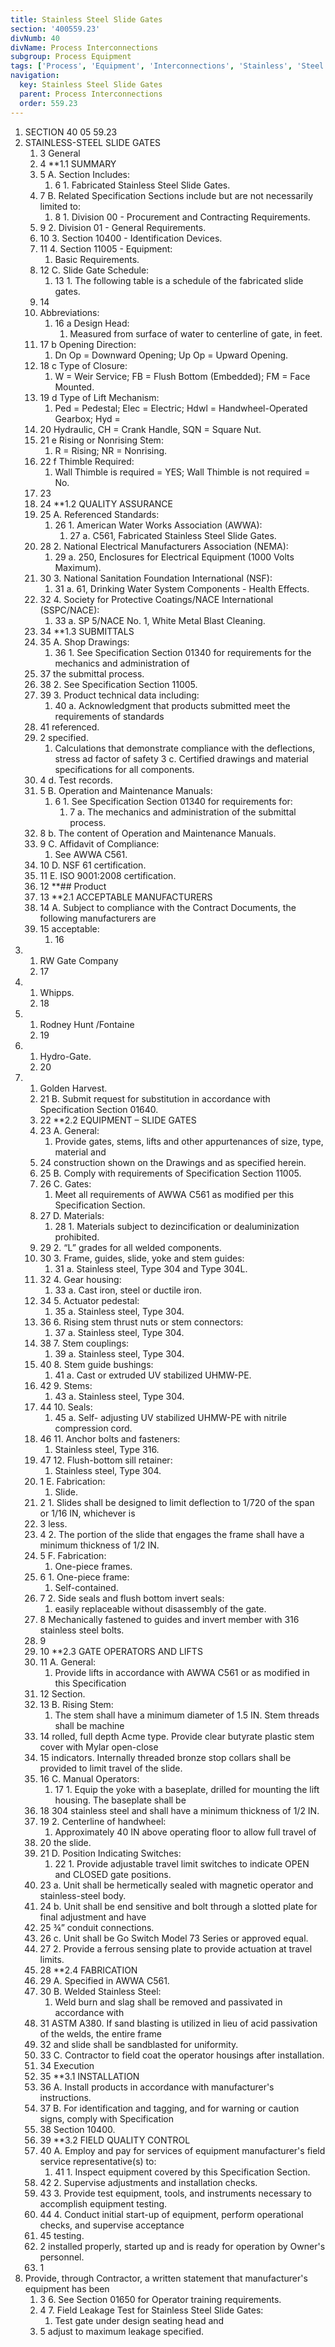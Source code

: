 ```yaml
---
title: Stainless Steel Slide Gates
section: '400559.23'
divNumb: 40
divName: Process Interconnections
subgroup: Process Equipment
tags: ['Process', 'Equipment', 'Interconnections', 'Stainless', 'Steel', 'Slide', 'Gates']
navigation:
  key: Stainless Steel Slide Gates
  parent: Process Interconnections
  order: 559.23
---
```


1. SECTION 40 05 59.23
1. STAINLESS-STEEL SLIDE GATES
   1. 3 
General
   1. 4 **1.1 SUMMARY
   1. 5 A. Section Includes:
      1. 6 1. Fabricated Stainless Steel Slide Gates.
   1. 7 B. Related Specification Sections include but are not necessarily limited to:
      1. 8 1. Division 00 - Procurement and Contracting Requirements.
   1. 9 2. Division 01 - General Requirements.
   1. 10 3. Section 10400 - Identification Devices.
   1. 11 4. Section 11005 - Equipment:
      1. Basic Requirements.
   1. 12 C. Slide Gate Schedule:
      1. 13 1. The following table is a schedule of the fabricated slide gates.
   1. 14
    1. Abbreviations:
       1. 16 a Design Head:
          1. Measured from surface of water to centerline of gate, in feet.
   1. 17 b Opening Direction:
      1. Dn Op = Downward Opening; Up Op = Upward Opening.
   1. 18 c Type of Closure:
      1. W = Weir Service; FB = Flush Bottom (Embedded); FM = Face Mounted.
   1. 19 d Type of Lift Mechanism:
      1. Ped = Pedestal; Elec = Electric; Hdwl = Handwheel-Operated Gearbox; Hyd =
   1. 20 Hydraulic, CH = Crank Handle, SQN = Square Nut.
   1. 21 e Rising or Nonrising Stem:
      1. R = Rising; NR = Nonrising.
   1. 22 f Thimble Required:
      1. Wall Thimble is required = YES; Wall Thimble is not required = No.
   1. 23
   1. 24 **1.2 QUALITY ASSURANCE
   1. 25 A. Referenced Standards:
      1. 26 1. American Water Works Association (AWWA):
            1. 27 a. C561, Fabricated Stainless Steel Slide Gates.
   1. 28 2. National Electrical Manufacturers Association (NEMA):
      1. 29 a. 250, Enclosures for Electrical Equipment (1000 Volts Maximum).
   1. 30 3. National Sanitation Foundation International (NSF):
      1. 31 a. 61, Drinking Water System Components - Health Effects.
   1. 32 4. Society for Protective Coatings/NACE International (SSPC/NACE):
      1. 33 a. SP 5/NACE No. 1, White Metal Blast Cleaning.
   1. 34 **1.3 SUBMITTALS
   1. 35 A. Shop Drawings:
      1. 36 1. See Specification Section 01340 for requirements for the mechanics and administration of
   1. 37 the submittal process.
   1. 38 2. See Specification Section 11005.
   1. 39 3. Product technical data including:
      1. 40 a. Acknowledgment that products submitted meet the requirements of standards
   1. 41 referenced.
   1. 2 specified.
      1. Calculations that demonstrate compliance with the deflections, stress ad factor of safety
3 c. Certified drawings and material specifications for all components.
   1. 4 d. Test records.
   1. 5 B. Operation and Maintenance Manuals:
      1. 6 1. See Specification Section 01340 for requirements for:
            1. 7 a. The mechanics and administration of the submittal process.
   1. 8 b. The content of Operation and Maintenance Manuals.
   1. 9 C. Affidavit of Compliance:
      1. See AWWA C561.
   1. 10 D. NSF 61 certification.
   1. 11 E. ISO 9001:2008 certification.
   1. 12 **## Product
   1. 13 **2.1 ACCEPTABLE MANUFACTURERS
   1. 14 A. Subject to compliance with the Contract Documents, the following manufacturers are
   1. 15 acceptable:
      1. 16
1.
   1. RW Gate Company
   1. 17
2.
   1. Whipps.
   1. 18
3.
   1. Rodney Hunt /Fontaine
   1. 19
4.
   1. Hydro-Gate.
   1. 20
5.
   1. Golden Harvest.
   1. 21 B. Submit request for substitution in accordance with Specification Section 01640.
   1. 22 **2.2 EQUIPMENT – SLIDE GATES
   1. 23 A. General:
      1. Provide gates, stems, lifts and other appurtenances of size, type, material and
   1. 24 construction shown on the Drawings and as specified herein.
   1. 25 B. Comply with requirements of Specification Section 11005.
   1. 26 C. Gates:
      1. Meet all requirements of AWWA C561 as modified per this Specification Section.
   1. 27 D. Materials:
      1. 28 1. Materials subject to dezincification or dealuminization prohibited.
   1. 29 2. “L” grades for all welded components.
   1. 30 3. Frame, guides, slide, yoke and stem guides:
      1. 31 a. Stainless steel, Type 304 and Type 304L.
   1. 32 4. Gear housing:
      1. 33 a. Cast iron, steel or ductile iron.
   1. 34 5. Actuator pedestal:
      1. 35 a. Stainless steel, Type 304.
   1. 36 6. Rising stem thrust nuts or stem connectors:
      1. 37 a. Stainless steel, Type 304.
   1. 38 7. Stem couplings:
      1. 39 a. Stainless steel, Type 304.
   1. 40 8. Stem guide bushings:
      1. 41 a. Cast or extruded UV stabilized UHMW-PE.
   1. 42 9. Stems:
      1. 43 a. Stainless steel, Type 304.
   1. 44 10. Seals:
      1. 45 a. Self- adjusting UV stabilized UHMW-PE with nitrile compression cord.
   1. 46 11. Anchor bolts and fasteners:
      1. Stainless steel, Type 316.
   1. 47 12. Flush-bottom sill retainer:
      1. Stainless steel, Type 304.
   1. 1 E. Fabrication:
      1. Slide.
   1. 2 1. Slides shall be designed to limit deflection to 1/720 of the span or 1/16 IN, whichever is
   1. 3 less.
   1. 4 2. The portion of the slide that engages the frame shall have a minimum thickness of 1/2 IN.
   1. 5 F. Fabrication:
      1. One-piece frames.
   1. 6 1. One-piece frame:
      1. Self-contained.
   1. 7 2. Side seals and flush bottom invert seals:
      1. easily replaceable without disassembly of the gate.
   1. 8 Mechanically fastened to guides and invert member with 316 stainless steel bolts.
   1. 9
   1. 10 **2.3 GATE OPERATORS AND LIFTS
   1. 11 A. General:
      1. Provide lifts in accordance with AWWA C561 or as modified in this Specification
   1. 12 Section.
   1. 13 B. Rising Stem:
      1. The stem shall have a minimum diameter of 1.5 IN. Stem threads shall be machine
   1. 14 rolled, full depth Acme type. Provide clear butyrate plastic stem cover with Mylar open-close
   1. 15 indicators. Internally threaded bronze stop collars shall be provided to limit travel of the slide.
   1. 16 C. Manual Operators:
      1. 17 1. Equip the yoke with a baseplate, drilled for mounting the lift housing. The baseplate shall be
   1. 18 304 stainless steel and shall have a minimum thickness of 1/2 IN.
   1. 19 2. Centerline of handwheel:
      1. Approximately 40 IN above operating floor to allow full travel of
   1. 20 the slide.
   1. 21 D. Position Indicating Switches:
      1. 22 1. Provide adjustable travel limit switches to indicate OPEN and CLOSED gate positions.
   1. 23 a. Unit shall be hermetically sealed with magnetic operator and stainless-steel body.
   1. 24 b. Unit shall be end sensitive and bolt through a slotted plate for final adjustment and have
   1. 25 ¾” conduit connections.
   1. 26 c. Unit shall be Go Switch Model 73 Series or approved equal.
   1. 27 2. Provide a ferrous sensing plate to provide actuation at travel limits.
   1. 28 **2.4 FABRICATION
   1. 29 A. Specified in AWWA C561.
   1. 30 B. Welded Stainless Steel:
      1. Weld burn and slag shall be removed and passivated in accordance with
   1. 31 ASTM A380. If sand blasting is utilized in lieu of acid passivation of the welds, the entire frame
   1. 32 and slide shall be sandblasted for uniformity.
   1. 33 C. Contractor to field coat the operator housings after installation.
   1. 34 
Execution
   1. 35 **3.1 INSTALLATION
   1. 36 A. Install products in accordance with manufacturer's instructions.
   1. 37 B. For identification and tagging, and for warning or caution signs, comply with Specification
   1. 38 Section 10400.
   1. 39 **3.2 FIELD QUALITY CONTROL
   1. 40 A. Employ and pay for services of equipment manufacturer's field service representative(s) to:
      1. 41 1. Inspect equipment covered by this Specification Section.
   1. 42 2. Supervise adjustments and installation checks.
   1. 43 3. Provide test equipment, tools, and instruments necessary to accomplish equipment testing.
   1. 44 4. Conduct initial start-up of equipment, perform operational checks, and supervise acceptance
   1. 45 testing.
   1. 2 installed properly, started up and is ready for operation by Owner's personnel.
   1. 1
5. Provide, through Contractor, a written statement that manufacturer's equipment has been
   1. 3 6. See Section 01650 for Operator training requirements.
   1. 4 7. Field Leakage Test for Stainless Steel Slide Gates:
      1. Test gate under design seating head and
   1. 5 adjust to maximum leakage specified.

